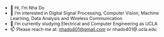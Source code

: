 - 👋 Hi, I’m Nha Do
- 👀 I’m interested in Digital Signal Processing, Computer Vision, Machine Learning, Data Analysis and Wireless Communication
- 🌱 I’m currently studying Electrical and Computer Engineering as UCLA
- 📫 Please reach me at: nhado401@gmail.com or nhado401@.ucla.edu

<!---
nhado401/nhado401 is a ✨ special ✨ repository because its `README.md` (this file) appears on your GitHub profile.
You can click the Preview link to take a look at your changes.
--->
